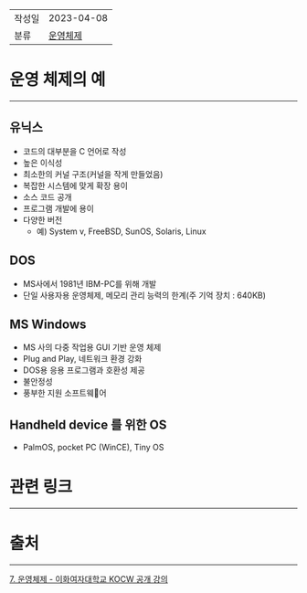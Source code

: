 |             |                     |
|:------------|:--------------------|
| 작성일         | 2023-04-08 |
|   분류        |     [운영체제](%EC%9A%B4%EC%98%81%EC%B2%B4%EC%A0%9C.md)                |

# 운영 체제의 예
---

## 유닉스
- 코드의 대부분을 C 언어로 작성
- 높은 이식성
- 최소한의 커널 구조(커널을 작게 만들었음)
- 복잡한 시스템에 맞게 확장 용이
- 소스 코드 공개
- 프로그램 개발에 용이
- 다양한 버전
	- 예) System v, FreeBSD, SunOS, Solaris, Linux

## DOS
- MS사에서 1981년 IBM-PC를 위해 개발
- 단일 사용자용 운영체제, 메모리 관리 능력의 한계(주 기억 장치 : 640KB)

## MS Windows
- MS 사의 다중 작업용 GUI 기반 운영 체제
- Plug and Play, 네트워크 환경 강화
- DOS용 응용 프로그램과 호환성 제공
- 불안정성
- 풍부한 지원 소프트웨어

## Handheld device 를 위한 OS
- PalmOS, pocket PC (WinCE), Tiny OS

# 관련 링크
---


# 출처
---
[7. 운영체제 - 이화여자대학교 KOCW 공개 강의](http://www.kocw.net/home/search/kemView.do?kemId=1046323)